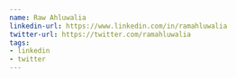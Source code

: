 ```yaml
---
name: Raw Ahluwalia
linkedin-url: https://www.linkedin.com/in/ramahluwalia
twitter-url: https://twitter.com/ramahluwalia
tags:
- linkedin
- twitter
---
```

